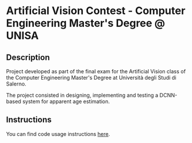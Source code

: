  # Artificial Vision Contest - Computer Engineering Master's Degree @ UNISA

## Description

Project developed as part of the final exam for the Artificial Vision class of the Computer Engineering Master's Degree at Università degli Studi di Salerno.

The project consisted in designing, implementing and testing a DCNN-based system for apparent age estimation.

## Instructions

You can find code usage instructions [here](USAGE.md).
